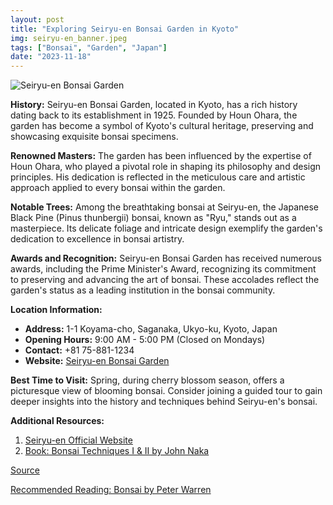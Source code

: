 ```yaml
---
layout: post
title: "Exploring Seiryu-en Bonsai Garden in Kyoto"
img: seiryu-en_banner.jpeg
tags: ["Bonsai", "Garden", "Japan"]
date: "2023-11-18"
---
```


![Seiryu-en Bonsai Garden](seiryu-en_image.jpeg)

**History:**
Seiryu-en Bonsai Garden, located in Kyoto, has a rich history dating back to its establishment in 1925. Founded by Houn Ohara, the garden has become a symbol of Kyoto's cultural heritage, preserving and showcasing exquisite bonsai specimens.

**Renowned Masters:**
The garden has been influenced by the expertise of Houn Ohara, who played a pivotal role in shaping its philosophy and design principles. His dedication is reflected in the meticulous care and artistic approach applied to every bonsai within the garden.

**Notable Trees:**
Among the breathtaking bonsai at Seiryu-en, the Japanese Black Pine (Pinus thunbergii) bonsai, known as "Ryu," stands out as a masterpiece. Its delicate foliage and intricate design exemplify the garden's dedication to excellence in bonsai artistry.

**Awards and Recognition:**
Seiryu-en Bonsai Garden has received numerous awards, including the Prime Minister's Award, recognizing its commitment to preserving and advancing the art of bonsai. These accolades reflect the garden's status as a leading institution in the bonsai community.

**Location Information:**
- **Address:** 1-1 Koyama-cho, Saganaka, Ukyo-ku, Kyoto, Japan
- **Opening Hours:** 9:00 AM - 5:00 PM (Closed on Mondays)
- **Contact:** +81 75-881-1234
- **Website:** [Seiryu-en Bonsai Garden](https://www.seiryuen-ueno.or.jp/en/)

<!--adsense-->

**Best Time to Visit:**
Spring, during cherry blossom season, offers a picturesque view of blooming bonsai. Consider joining a guided tour to gain deeper insights into the history and techniques behind Seiryu-en's bonsai.

**Additional Resources:**
1. [Seiryu-en Official Website](https://www.seiryuen-ueno.or.jp/en/)
2. [Book: Bonsai Techniques I & II by John Naka](https://www.goodreads.com/book/show/961792.Bonsai_Techniques_I_II)

[Source](https://www.japan-guide.com/e/e3944.html)

[Recommended Reading: Bonsai by Peter Warren](https://www.goodreads.com/book/show/23340541-bonsai)
